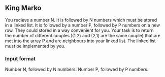 ## King Marko ##
You recieve a number N. It is followed by N numbers which must be stored in a linked list. It is followed by a number P, followed by P numbers on a new row.
They could stored in a way convenient for you.
Your task is to return the number of different couples ((1,2) and (2,1) are the same couple) that are met into the array P and are neighbours into your linked list.
The linked list must be implemented by you.
### Input format ###
Number N, followed by N numbers. Number P, followed by P numbers.
